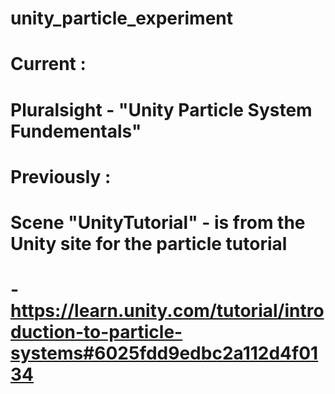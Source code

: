 # unity_particle_experiment
# Current :
# Pluralsight - "Unity Particle System Fundementals"
# Previously : 
# Scene "UnityTutorial" - is from the Unity site for the particle tutorial
#                       - https://learn.unity.com/tutorial/introduction-to-particle-systems#6025fdd9edbc2a112d4f0134
